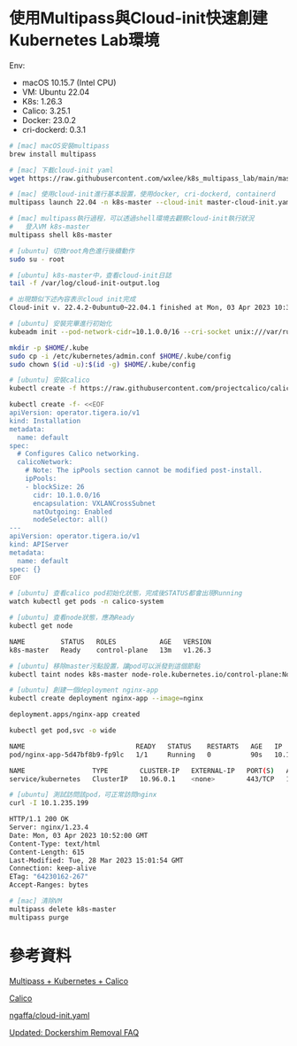 # 使用Multipass與Cloud-init快速創建Kubernetes Lab環境

Env: 
- macOS 10.15.7 (Intel CPU)
- VM: Ubuntu 22.04
- K8s: 1.26.3
- Calico: 3.25.1
- Docker: 23.0.2
- cri-dockerd: 0.3.1


```bash
# [mac] macOS安裝multipass
brew install multipass

# [mac] 下載cloud-init yaml
wget https://raw.githubusercontent.com/wxlee/k8s_multipass_lab/main/master-cloud-init.yaml

# [mac] 使用cloud-init進行基本設置，使用docker, cri-dockerd, containerd
multipass launch 22.04 -n k8s-master --cloud-init master-cloud-init.yaml -c 2 -m 4G --disk 20G

# [mac] multipass執行過程，可以透過shell環境去觀察cloud-init執行狀況
#   登入VM k8s-master
multipass shell k8s-master

# [ubuntu] 切換root角色進行後續動作
sudo su - root

# [ubuntu] k8s-master中，查看cloud-init日誌
tail -f /var/log/cloud-init-output.log

# 出現類似下述內容表示cloud init完成
Cloud-init v. 22.4.2-0ubuntu0~22.04.1 finished at Mon, 03 Apr 2023 10:31:41 +0000. Datasource DataSourceNoCloud [seed=/dev/sr0][dsmode=net].  Up 240.79 seconds

# [ubuntu] 安裝完畢進行初始化
kubeadm init --pod-network-cidr=10.1.0.0/16 --cri-socket unix:///var/run/cri-dockerd.sock

mkdir -p $HOME/.kube
sudo cp -i /etc/kubernetes/admin.conf $HOME/.kube/config
sudo chown $(id -u):$(id -g) $HOME/.kube/config

# [ubuntu] 安裝calico
kubectl create -f https://raw.githubusercontent.com/projectcalico/calico/v3.25.1/manifests/tigera-operator.yaml

kubectl create -f- <<EOF
apiVersion: operator.tigera.io/v1
kind: Installation
metadata:
  name: default
spec:
  # Configures Calico networking.
  calicoNetwork:
    # Note: The ipPools section cannot be modified post-install.
    ipPools:
    - blockSize: 26
      cidr: 10.1.0.0/16
      encapsulation: VXLANCrossSubnet
      natOutgoing: Enabled
      nodeSelector: all()
---
apiVersion: operator.tigera.io/v1
kind: APIServer
metadata:
  name: default
spec: {}
EOF

# [ubuntu] 查看calico pod初始化狀態，完成後STATUS都會出現Running
watch kubectl get pods -n calico-system

# [ubuntu] 查看node狀態，應為Ready
kubectl get node

NAME         STATUS   ROLES           AGE   VERSION
k8s-master   Ready    control-plane   13m   v1.26.3

# [ubuntu] 移除master污點設置，讓pod可以派發到這個節點
kubectl taint nodes k8s-master node-role.kubernetes.io/control-plane:NoSchedule-

# [ubuntu] 創建一個deployment nginx-app
kubectl create deployment nginx-app --image=nginx

deployment.apps/nginx-app created

kubectl get pod,svc -o wide

NAME                            READY   STATUS    RESTARTS   AGE   IP             NODE         NOMINATED NODE   READINESS GATES
pod/nginx-app-5d47bf8b9-fp9lc   1/1     Running   0          90s   10.1.235.199   k8s-master   <none>           <none>

NAME                 TYPE        CLUSTER-IP   EXTERNAL-IP   PORT(S)   AGE   SELECTOR
service/kubernetes   ClusterIP   10.96.0.1    <none>        443/TCP   16m   <none>

# [ubuntu] 測試訪問該pod，可正常訪問nginx
curl -I 10.1.235.199

HTTP/1.1 200 OK
Server: nginx/1.23.4
Date: Mon, 03 Apr 2023 10:52:00 GMT
Content-Type: text/html
Content-Length: 615
Last-Modified: Tue, 28 Mar 2023 15:01:54 GMT
Connection: keep-alive
ETag: "64230162-267"
Accept-Ranges: bytes

# [mac] 清除VM
multipass delete k8s-master
multipass purge
```

# 參考資料

[Multipass + Kubernetes + Calico](https://medium.com/@ypelud/multipass-kubernetes-calico-30366d293162)

[Calico](https://docs.tigera.io/calico/latest/getting-started/kubernetes/quickstart#operator-based-installation)

[ngaffa/cloud-init.yaml](https://gist.github.com/ngaffa/15d46c98dd82620c8120ddf7398d6dbd)

[Updated: Dockershim Removal FAQ](https://kubernetes.io/blog/2022/02/17/dockershim-faq/)
